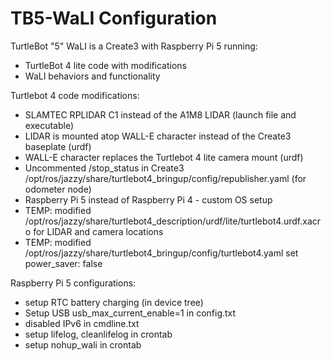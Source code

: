 # TB5-WaLI Configuration

TurtleBot "5" WaLI is a Create3 with Raspberry Pi 5 running:
- TurtleBot 4 lite code with modifications
- WaLI behaviors and functionality

Turtlebot 4 code modifications:
- SLAMTEC RPLIDAR C1 instead of the A1M8 LIDAR (launch file and executable)
- LIDAR is mounted atop WALL-E character instead of the Create3 baseplate (urdf)
- WALL-E character replaces the Turtlebot 4 lite camera mount (urdf)
- Uncommented /stop_status in Create3 /opt/ros/jazzy/share/turtlebot4_bringup/config/republisher.yaml (for odometer node)
- Raspberry Pi 5 instead of Raspberry Pi 4 - custom OS setup
- TEMP: modified /opt/ros/jazzy/share/turtlebot4_description/urdf/lite/turtlebot4.urdf.xacro for LIDAR and camera locations
- TEMP: modified /opt/ros/jazzy/share/turtlebot4_bringup/config/turtlebot4.yaml  set power_saver: false

Raspberry Pi 5 configurations:
- setup RTC battery charging (in device tree)
- Setup USB usb_max_current_enable=1 in config.txt
- disabled IPv6 in cmdline.txt
- setup lifelog, cleanlifelog in crontab
- setup nohup_wali in crontab

